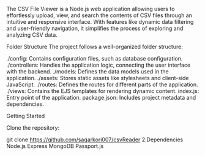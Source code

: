 The CSV File Viewer is a Node.js web application allowing users to effortlessly upload, view, and search the contents of CSV files through an intuitive and responsive interface. With features like dynamic data filtering and user-friendly navigation, it simplifies the process of exploring and analyzing CSV data.

Folder Structure The project follows a well-organized folder structure:

./config: Contains configuration files, such as database configuration.
./controllers: Handles the application logic, connecting the user interface with the backend.
./models: Defines the data models used in the application.
./assets: Stores static assets like stylesheets and client-side JavaScript.
./routes: Defines the routes for different parts of the application.
./views: Contains the EJS templates for rendering dynamic content.
index.js: Entry point of the application.
package.json: Includes project metadata and dependencies.

Getting Started

Clone the repository:

git clone https://github.com/sagarkori007/csvReader
2.Dependencies Node.js Express MongoDB Passport.js
